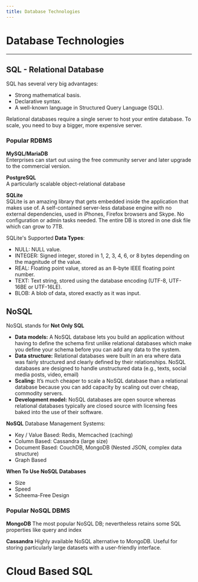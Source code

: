 ```yaml
---
title: Database Technologies
---
```

# Database Technologies
---
## SQL - Relational Database
SQL has several very big advantages:
* Strong mathematical basis.
* Declarative syntax.
* A well-known language in Structured Query Language (SQL).

Relational databases require a single server to host your entire database. To scale, you need to buy a bigger, more expensive server.
### Popular RDBMS
**MySQL/MariaDB**  
Enterprises can start out using the free community server and later upgrade to the commercial version.  

**PostgreSQL**  
A particularly scalable object-relational database

**SQLite**  
SQLite is an amazing library that gets embedded inside the application that makes use of. A self-contained server-less database engine with no external dependencies, used in iPhones, Firefox browsers and Skype.
No configuration or admin tasks needed. The entire DB is stored in one disk file which can grow to 7TB.

SQLite's Supported **Data Types**:
- NULL: NULL value.
- INTEGER: Signed integer, stored in 1, 2, 3, 4, 6, or 8 bytes depending on the magnitude of the value.
- REAL: Floating point value, stored as an 8-byte IEEE floating point number.
- TEXT: Text string, stored using the database encoding (UTF-8, UTF-16BE or UTF-16LE).
- BLOB: A blob of data, stored exactly as it was input.

## NoSQL
NoSQL stands for **Not Only SQL**
* **Data models:** A NoSQL database lets you build an application without having to define the schema first unlike relational databases which make you define your schema before you can add any data to the system.
* **Data structure:** Relational databases were built in an era where data was fairly structured and clearly defined by their relationships. NoSQL databases are designed to handle unstructured data (e.g., texts, social media posts, video, email)
* **Scaling:** It’s much cheaper to scale a NoSQL database than a relational database because you can add capacity by scaling out over cheap, commodity servers.
* **Development model:** NoSQL databases are open source whereas relational databases typically are closed source with licensing fees baked into the use of their software.  

**NoSQL** Database Management Systems:
- Key / Value Based: Redis, Memcached (caching)
- Column Based: Cassandra (large size)
- Document Based: CouchDB, MongoDB (Nested JSON, complex data structure)
- Graph Based

**When To Use NoSQL Databases**
- Size
- Speed
- Scheema-Free Design

### Popular NoSQL DBMS
**MongoDB**
The most popular NoSQL DB; nevertheless retains some SQL properties like query and index

**Cassandra**
Highly available NoSQL alternative to MongoDB. Useful for storing particularly large datasets with a user-friendly interface.

# Cloud Based SQL
